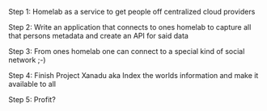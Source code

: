 Step 1: Homelab as a service to get people off centralized cloud providers

Step 2: Write an application that connects to ones homelab to capture all that persons metadata and create an API for said data

Step 3: From ones homelab one can connect to a special kind of social network ;-)

Step 4: Finish Project Xanadu aka Index the worlds information and make it available to all

Step 5: Profit?